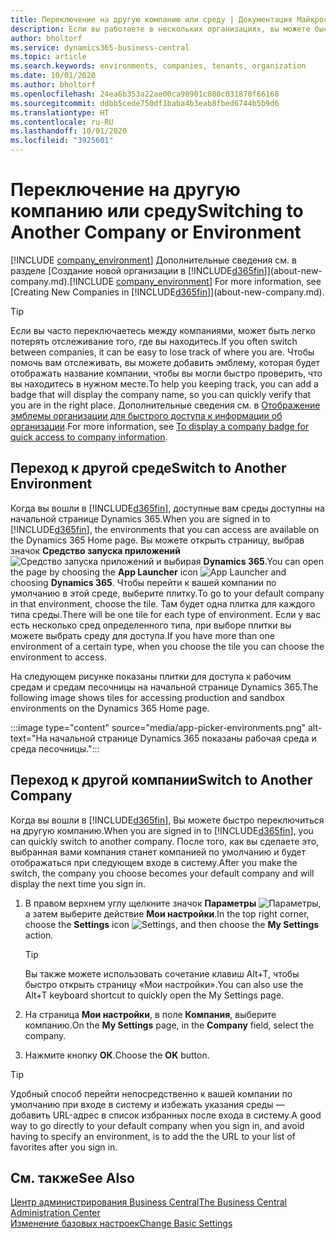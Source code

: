 ```yaml
---
title: Переключение на другую компанию или среду | Документация Майкрософт
description: Если вы работаете в нескольких организациях, вы можете быстро переключаться между средами и компаниями.
author: bholtorf
ms.service: dynamics365-business-central
ms.topic: article
ms.search.keywords: environments, companies, tenants, organization
ms.date: 10/01/2020
ms.author: bholtorf
ms.openlocfilehash: 24ea6b353a22ae00ca98901c080c031870f66168
ms.sourcegitcommit: ddbb5cede750df1baba4b3eab8fbed6744b5b9d6
ms.translationtype: HT
ms.contentlocale: ru-RU
ms.lasthandoff: 10/01/2020
ms.locfileid: "3925601"
---
```

# <a name="switching-to-another-company-or-environment"></a><span data-ttu-id="f5602-103">Переключение на другую компанию или среду</span><span class="sxs-lookup"><span data-stu-id="f5602-103">Switching to Another Company or Environment</span></span>

<span data-ttu-id="f5602-104">[!INCLUDE [company_environment](includes/company_environment.md)] Дополнительные сведения см. в разделе [Создание новой организации в [!INCLUDE[d365fin](includes/d365fin_md.md)]](about-new-company.md).</span><span class="sxs-lookup"><span data-stu-id="f5602-104">[!INCLUDE [company_environment](includes/company_environment.md)] For more information, see [Creating New Companies in [!INCLUDE[d365fin](includes/d365fin_md.md)]](about-new-company.md).</span></span>  

> [!TIP]
> <span data-ttu-id="f5602-105">Если вы часто переключаетесь между компаниями, может быть легко потерять отслеживание того, где вы находитесь.</span><span class="sxs-lookup"><span data-stu-id="f5602-105">If you often switch between companies, it can be easy to lose track of where you are.</span></span> <span data-ttu-id="f5602-106">Чтобы помочь вам отслеживать, вы можете добавить эмблему, которая будет отображать название компании, чтобы вы могли быстро проверить, что вы находитесь в нужном месте.</span><span class="sxs-lookup"><span data-stu-id="f5602-106">To help you keeping track, you can add a badge that will display the company name, so you can quickly verify that you are in the right place.</span></span> <span data-ttu-id="f5602-107">Дополнительные сведения см. в [Отображение эмблемы организации для быстрого доступа к информации об организации](ui-change-basic-settings.md#to-display-a-company-badge-for-quick-access-to-company-information).</span><span class="sxs-lookup"><span data-stu-id="f5602-107">For more information, see [To display a company badge for quick access to company information](ui-change-basic-settings.md#to-display-a-company-badge-for-quick-access-to-company-information).</span></span>

## <a name="switch-to-another-environment"></a><span data-ttu-id="f5602-108">Переход к другой среде</span><span class="sxs-lookup"><span data-stu-id="f5602-108">Switch to Another Environment</span></span>

<span data-ttu-id="f5602-109">Когда вы вошли в [!INCLUDE[d365fin](includes/d365fin_md.md)], доступные вам среды доступны на начальной странице Dynamics 365.</span><span class="sxs-lookup"><span data-stu-id="f5602-109">When you are signed in to [!INCLUDE[d365fin](includes/d365fin_md.md)], the environments that you can access are available on the Dynamics 365 Home page.</span></span> <span data-ttu-id="f5602-110">Вы можете открыть страницу, выбрав значок **Средство запуска приложений** ![Средство запуска приложений](media/app-launcher-icon.png "Средство запуска приложений обеспечивает доступ к дополнительным функциям") и выбирая **Dynamics 365**.</span><span class="sxs-lookup"><span data-stu-id="f5602-110">You can open the page by choosing the **App Launcher** icon ![App Launcher](media/app-launcher-icon.png "The App Launcher provides access to more features") and choosing **Dynamics 365**.</span></span> <span data-ttu-id="f5602-111">Чтобы перейти к вашей компании по умолчанию в этой среде, выберите плитку.</span><span class="sxs-lookup"><span data-stu-id="f5602-111">To go to your default company in that environment, choose the tile.</span></span> <span data-ttu-id="f5602-112">Там будет одна плитка для каждого типа среды.</span><span class="sxs-lookup"><span data-stu-id="f5602-112">There will be one tile for each type of environment.</span></span> <span data-ttu-id="f5602-113">Если у вас есть несколько сред определенного типа, при выборе плитки вы можете выбрать среду для доступа.</span><span class="sxs-lookup"><span data-stu-id="f5602-113">If you have more than one environment of a certain type, when you choose the tile you can choose the environment to access.</span></span>

<span data-ttu-id="f5602-114">На следующем рисунке показаны плитки для доступа к рабочим средам и средам песочницы на начальной странице Dynamics 365.</span><span class="sxs-lookup"><span data-stu-id="f5602-114">The following image shows tiles for accessing production and sandbox environments on the Dynamics 365 Home page.</span></span>

:::image type="content" source="media/app-picker-environments.png" alt-text="На начальной странице Dynamics 365 показаны рабочая среда и среда песочницы.":::

## <a name="switch-to-another-company"></a><span data-ttu-id="f5602-116">Переход к другой компании</span><span class="sxs-lookup"><span data-stu-id="f5602-116">Switch to Another Company</span></span>

<span data-ttu-id="f5602-117">Когда вы вошли в [!INCLUDE[d365fin](includes/d365fin_md.md)], Вы можете быстро переключиться на другую компанию.</span><span class="sxs-lookup"><span data-stu-id="f5602-117">When you are signed in to [!INCLUDE[d365fin](includes/d365fin_md.md)], you can quickly switch to another company.</span></span> <span data-ttu-id="f5602-118">После того, как вы сделаете это, выбранная вами компания станет компанией по умолчанию и будет отображаться при следующем входе в систему.</span><span class="sxs-lookup"><span data-stu-id="f5602-118">After you make the switch, the company you choose becomes your default company and will display the next time you sign in.</span></span>

1. <span data-ttu-id="f5602-119">В правом верхнем углу щелкните значок **Параметры** ![Параметры](media/ui-experience/settings_icon_small.png "Значок настроек для ролевого центра"), а затем выберите действие **Мои настройки**.</span><span class="sxs-lookup"><span data-stu-id="f5602-119">In the top right corner, choose the **Settings** icon ![Settings](media/ui-experience/settings_icon_small.png "Settings icon for role center"), and then choose the **My Settings** action.</span></span>

    > [!TIP]
    > <span data-ttu-id="f5602-120">Вы также можете использовать сочетание клавиш Alt+T, чтобы быстро открыть страницу «Мои настройки».</span><span class="sxs-lookup"><span data-stu-id="f5602-120">You can also use the Alt+T keyboard shortcut to quickly open the My Settings page.</span></span>

2. <span data-ttu-id="f5602-121">На страница **Мои настройки**, в поле **Компания**, выберите компанию.</span><span class="sxs-lookup"><span data-stu-id="f5602-121">On the **My Settings** page, in the **Company** field, select the company.</span></span>  
3. <span data-ttu-id="f5602-122">Нажмите кнопку **ОК**.</span><span class="sxs-lookup"><span data-stu-id="f5602-122">Choose the **OK** button.</span></span>

> [!TIP]
> <span data-ttu-id="f5602-123">Удобный способ перейти непосредственно к вашей компании по умолчанию при входе в систему и избежать указания среды — добавить URL-адрес в список избранных после входа в систему.</span><span class="sxs-lookup"><span data-stu-id="f5602-123">A good way to go directly to your default company when you sign in, and avoid having to specify an environment, is to add the the URL to your list of favorites after you sign in.</span></span>

## <a name="see-also"></a><span data-ttu-id="f5602-124">См. также</span><span class="sxs-lookup"><span data-stu-id="f5602-124">See Also</span></span>

[<span data-ttu-id="f5602-125">Центр администрирования Business Central</span><span class="sxs-lookup"><span data-stu-id="f5602-125">The Business Central Administration Center</span></span>](/dynamics365/business-central/dev-itpro/administration/tenant-admin-center)  
[<span data-ttu-id="f5602-126">Изменение базовых настроек</span><span class="sxs-lookup"><span data-stu-id="f5602-126">Change Basic Settings</span></span>](ui-change-basic-settings.md)  
